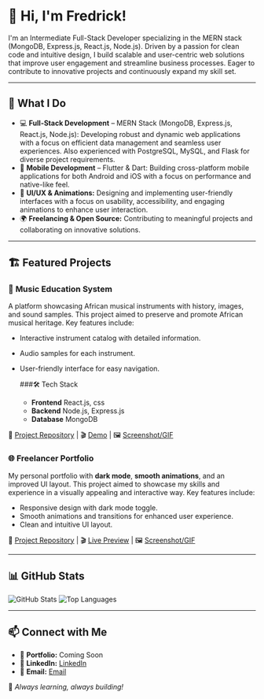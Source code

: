 # 👋 Hi, I'm Fredrick!

I'm an Intermediate Full-Stack Developer specializing in the MERN stack (MongoDB, Express.js, React.js, Node.js). Driven by a passion for clean code and intuitive design, I build scalable and user-centric web solutions that improve user engagement and streamline business processes. Eager to contribute to innovative projects and continuously expand my skill set.

---

## 🚀 What I Do

-   💻 **Full-Stack Development** – MERN Stack (MongoDB, Express.js, React.js, Node.js): Developing robust and dynamic web applications with a focus on efficient data management and seamless user experiences. Also experienced with PostgreSQL, MySQL, and Flask for diverse project requirements.
-   📱 **Mobile Development** – Flutter & Dart: Building cross-platform mobile applications for both Android and iOS with a focus on performance and native-like feel.
-   🎨 **UI/UX & Animations:** Designing and implementing user-friendly interfaces with a focus on usability, accessibility, and engaging animations to enhance user interaction.
-   🌍 **Freelancing & Open Source:** Contributing to meaningful projects and collaborating on innovative solutions.

---

## 🏗️ Featured Projects

### 🎵 **Music Education System**

A platform showcasing African musical instruments with history, images, and sound samples. This project aimed to preserve and promote African musical heritage. Key features include:

* Interactive instrument catalog with detailed information.
* Audio samples for each instrument.
* User-friendly interface for easy navigation.

  ###🛠 Tech Stack
  - **Frontend** React.js, css
  - **Backend** Node.js, Express.js
  - **Database** MongoDB

🔗 [Project Repository](#) | 🎬 [Demo](#) | 🖼️ [Screenshot/GIF](#)


### 🌐 **Freelancer Portfolio**

My personal portfolio with **dark mode**, **smooth animations**, and an improved UI layout. This project aimed to showcase my skills and experience in a visually appealing and interactive way. Key features include:

* Responsive design with dark mode toggle.
* Smooth animations and transitions for enhanced user experience.
* Clean and intuitive UI layout.

🔗 [Project Repository](#) | 🎬 [Live Preview](#) | 🖼️ [Screenshot/GIF](#)

---

## 📊 GitHub Stats

![GitHub Stats](https://github-readme-stats.vercel.app/api?username=fredricknyangau&show_icons=true&theme=dark)
![Top Languages](https://github-readme-stats.vercel.app/api/top-langs/?username=fredricknyangau&layout=compact&theme=dark)

---

## 📫 Connect with Me

-   🔗 **Portfolio:** Coming Soon
-   💼 **LinkedIn:** [LinkedIn](https://www.linkedin.com/in/fredrick-nyang-au-857b75233?utm_source=share&utm_campaign=share_via&utm_content=profile&utm_medium=android_app)
-   📩 **Email:** [Email](mailto:nyangaufredrick443@gmail.com)

🚀 *Always learning, always building!*
